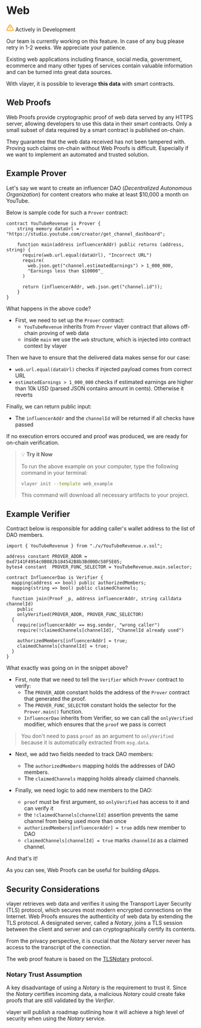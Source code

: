 # Web 
<div class="feature-card feature-in-dev">
  <div class="title">
    <svg width="20" height="20" viewBox="0 0 20 20" fill="none" xmlns="http://www.w3.org/2000/svg">
    <path d="M8.57499 3.21665L1.51665 15C1.37113 15.252 1.29413 15.5377 1.29331 15.8288C1.2925 16.1198 1.3679 16.4059 1.51201 16.6588C1.65612 16.9116 1.86392 17.1223 2.11474 17.2699C2.36556 17.4174 2.65065 17.4968 2.94165 17.5H17.0583C17.3493 17.4968 17.6344 17.4174 17.8852 17.2699C18.136 17.1223 18.3439 16.9116 18.488 16.6588C18.6321 16.4059 18.7075 16.1198 18.7067 15.8288C18.7058 15.5377 18.6288 15.252 18.4833 15L11.425 3.21665C11.2764 2.97174 11.0673 2.76925 10.8176 2.62872C10.568 2.48819 10.2864 2.41437 9.99999 2.41437C9.71354 2.41437 9.43193 2.48819 9.18232 2.62872C8.93272 2.76925 8.72355 2.97174 8.57499 3.21665V3.21665Z" stroke="#FCA004" stroke-width="2" stroke-linecap="round" stroke-linejoin="round"/>
    <path d="M10 7.5V10.8333" stroke="#FCA004" stroke-width="2" stroke-linecap="round" stroke-linejoin="round"/>
    <path d="M10 14.1667H10.0083" stroke="#FCA004" stroke-width="2" stroke-linecap="round" stroke-linejoin="round"/>
    </svg>
    Actively in Development
  </div>
  <p>Our team is currently working on this feature. In case of any bug please retry in 1-2 weeks. We appreciate your patience. </p>
</div>
Existing web applications including finance, social media, government, ecommerce and many other types of services contain valuable information and can be turned into great data sources.

With vlayer, it is possible to leverage **this data** with smart contracts.

## Web Proofs
Web Proofs provide cryptographic proof of web data served by any HTTPS server, allowing developers to use this data in their smart contracts. Only a small subset of data required by a smart contract is published on-chain.

They guarantee that the web data received has not been tampered with. Proving such claims on-chain without Web Proofs is difficult. Especially if we want to implement an automated and trusted solution. 

## Example Prover
Let's say we want to create an influencer DAO (_Decentralized Autonomous Organization_) for content creators who make at least $10,000 a month on  YouTube. 

Below is sample code for such a `Prover` contract:

```solidity
contract YouTubeRevenue is Prover {
    string memory dataUrl = "https://studio.youtube.com/creator/get_channel_dashboard";
    
    function main(address influencerAddr) public returns (address, string) {      
      require(web.url.equal(dataUrl), "Incorrect URL")
      require(
        web.json.get("channel.estimatedEarnings") > 1_000_000, 
        "Earnings less than $10000"_
      )

      return (influencerAddr, web.json.get("channel.id"));
    }
}
```

What happens in the above code?  
* First, we need to set up the `Prover` contract:
  * `YouTubeRevenue` inherits from `Prover` vlayer contract that allows off-chain proving of web data
  * inside `main` we use the `web` structure, which is injected into contract context by vlayer

Then we have to ensure that the delivered data makes sense for our case: 
* `web.url.equal(dataUrl)` checks if injected payload comes from correct URL 
* `estimatedEarnings > 1_000_000` checks if estimated earnings are higher than 10k USD (parsed JSON contains amount in cents). Otherwise it reverts 

Finally, we can return public input:
* The `influencerAddr` and the `channelId` will be returned if all checks have passed

If no execution errors occured and proof was produced, we are ready for on-chain verification. 

> 💡 **Try it Now**
> 
> To run the above example on your computer, type the following command in your terminal:
> 
> ```bash
> vlayer init --template web_example
> ```
> 
> This command will download all necessary artifacts to your project.

## Example Verifier

Contract below is responsible for adding caller's wallet address to the list of DAO members. 

```solidity
import { YouTubeRevenue } from "./v/YouTubeRevenue.v.sol";

address constant PROVER_ADDR = 0xd7141F4954c0B082b184542B8b3Bd00Dc58F5E05;
bytes4 constant  PROVER_FUNC_SELECTOR = YouTubeRevenue.main.selector;

contract InfluencerDao is Verifier {
  mapping(address => bool) public authorizedMembers; 
  mapping(string => bool) public claimedChannels;

  function join(Proof _p, address influencerAddr, string calldata channelId) 
    public 
    onlyVerified(PROVER_ADDR, PROVER_FUNC_SELECTOR)  
  { 
    require(influencerAddr == msg.sender, "wrong caller")
    require(!claimedChannels[channelId], "ChannelId already used")

    authorizedMembers[influencerAddr] = true;
    claimedChannels[channelId] = true;
  }
}
```
What exactly was going on in the snippet above?

* First, note that we need to tell the `Verifier` which `Prover` contract to verify:
  * The `PROVER_ADDR` constant holds the address of the `Prover` contract that generated the proof. 
  * The `PROVER_FUNC_SELECTOR` constant holds the selector for the `Prover.main()` function. 
  * `InfluencerDao` inherits from Verifier, so we can call the `onlyVerified` modifier, which ensures that the `proof` we pass is correct

> You don't need to pass `proof` as an argument to `onlyVerified` because it is automatically extracted from `msg.data`.

* Next, we add two fields needed to track DAO members:
  * The `authorizedMembers` mapping holds the addresses of DAO members.
  * The `claimedChannels` mapping holds already claimed channels.

* Finally, we need logic to add new members to the DAO:   
  * `proof` must be first argument, so `onlyVerified` has access to it and can verify it
  * the `!claimedChannels[channelId]` assertion prevents the same channel from being used more than once
  * `authorizedMembers[influencerAddr] = true` adds new member to DAO
  * `claimedChannels[channelId] = true` marks `channelId` as a claimed channel.

And that's it! 

As you can see, Web Proofs can be useful for building dApps. 

## Security Considerations
vlayer retrieves web data and verifies it using the Transport Layer Security (TLS) protocol, which secures most modern encrypted connections on the Internet. Web Proofs ensures the authenticity of web data by extending the TLS protocol. A designated server, called a *Notary*, joins a TLS session between the client and server and can cryptographically certify its contents.

From the privacy perspective, it is crucial that the *Notary* server never has access to the transcript of the connection.

The web proof feature is based on the [TLSNotary](https://tlsnotary.org/) protocol.

### Notary Trust Assumption
A key disadvantage of using a *Notary* is the requirement to trust it. Since the *Notary* certifies incoming data, a malicious *Notary* could create fake proofs that are still validated by the *Verifier*.

vlayer will publish a roadmap outlining how it will achieve a high level of security when using the *Notary* service.